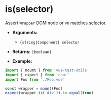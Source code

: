 # is(selector)

Assert `Wrapper` DOM node or `vm` matches [selector](../selectors.md).

- **Arguments:**
  - `{string|Component} selector`

- **Returns:** `{boolean}`

- **Example:**

```js
import { mount } from 'vue-test-utils'
import { expect } from 'chai'
import Foo from './Foo.vue'

const wrapper = mount(Foo)
expect(wrapper.is('div')).to.equal(true)
```
